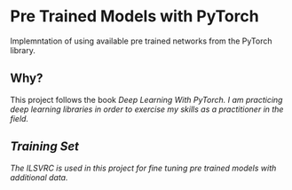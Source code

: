 # Pre Trained Models with PyTorch

Implemntation of using available pre trained networks from the PyTorch library. 

## Why?

This project follows the book <i>Deep Learning With PyTorch<i/>. I am practicing deep learning libraries in order to exercise my skills as a practitioner in the field.

## Training Set

The ILSVRC is used in this project for fine tuning pre trained models with additional data.
